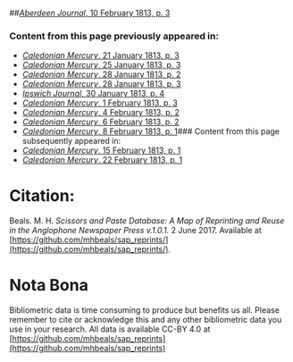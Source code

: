 ##[*Aberdeen Journal*, 10 February 1813, p. 3](https://mhbeals.github.io/sap_html/Aberdeen-Journal/Aberdeen-Journal-10-February-1813-p-3)

### Content from this page previously appeared in:
+ [*Caledonian Mercury*, 21 January 1813, p. 3](https://mhbeals.github.io/sap_html/Caledonian-Mercury/Caledonian-Mercury-21-January-1813-p-3)
+ [*Caledonian Mercury*, 25 January 1813, p. 3](https://mhbeals.github.io/sap_html/Caledonian-Mercury/Caledonian-Mercury-25-January-1813-p-3)
+ [*Caledonian Mercury*, 28 January 1813, p. 2](https://mhbeals.github.io/sap_html/Caledonian-Mercury/Caledonian-Mercury-28-January-1813-p-2)
+ [*Caledonian Mercury*, 28 January 1813, p. 3](https://mhbeals.github.io/sap_html/Caledonian-Mercury/Caledonian-Mercury-28-January-1813-p-3)
+ [*Ipswich Journal*, 30 January 1813, p. 4](https://mhbeals.github.io/sap_html/Ipswich-Journal/Ipswich-Journal-30-January-1813-p-4)
+ [*Caledonian Mercury*, 1 February 1813, p. 3](https://mhbeals.github.io/sap_html/Caledonian-Mercury/Caledonian-Mercury-1-February-1813-p-3)
+ [*Caledonian Mercury*, 4 February 1813, p. 2](https://mhbeals.github.io/sap_html/Caledonian-Mercury/Caledonian-Mercury-4-February-1813-p-2)
+ [*Caledonian Mercury*, 6 February 1813, p. 2](https://mhbeals.github.io/sap_html/Caledonian-Mercury/Caledonian-Mercury-6-February-1813-p-2)
+ [*Caledonian Mercury*, 8 February 1813, p. 1](https://mhbeals.github.io/sap_html/Caledonian-Mercury/Caledonian-Mercury-8-February-1813-p-1)### Content from this page subsequently appeared in:
+ [*Caledonian Mercury*, 15 February 1813, p. 1](https://mhbeals.github.io/sap_html/Caledonian-Mercury/Caledonian-Mercury-15-February-1813-p-1)
+ [*Caledonian Mercury*, 22 February 1813, p. 1](https://mhbeals.github.io/sap_html/Caledonian-Mercury/Caledonian-Mercury-22-February-1813-p-1)
                    
# Citation: 

Beals. M. H. *Scissors and Paste Database: A Map of Reprinting and Reuse in the Anglophone Newspaper Press v.1.0.1.* 2 June 2017. Available at [https://github.com/mhbeals/sap_reprints/](https://github.com/mhbeals/sap_reprints/). 
                    
# Nota Bona

Bibliometric data is time consuming to produce but benefits us all. Please remember to cite or acknowledge this and any other bibliometric data you use in your research. All data is available CC-BY 4.0 at [https://github.com/mhbeals/sap_reprints](https://github.com/mhbeals/sap_reprints)